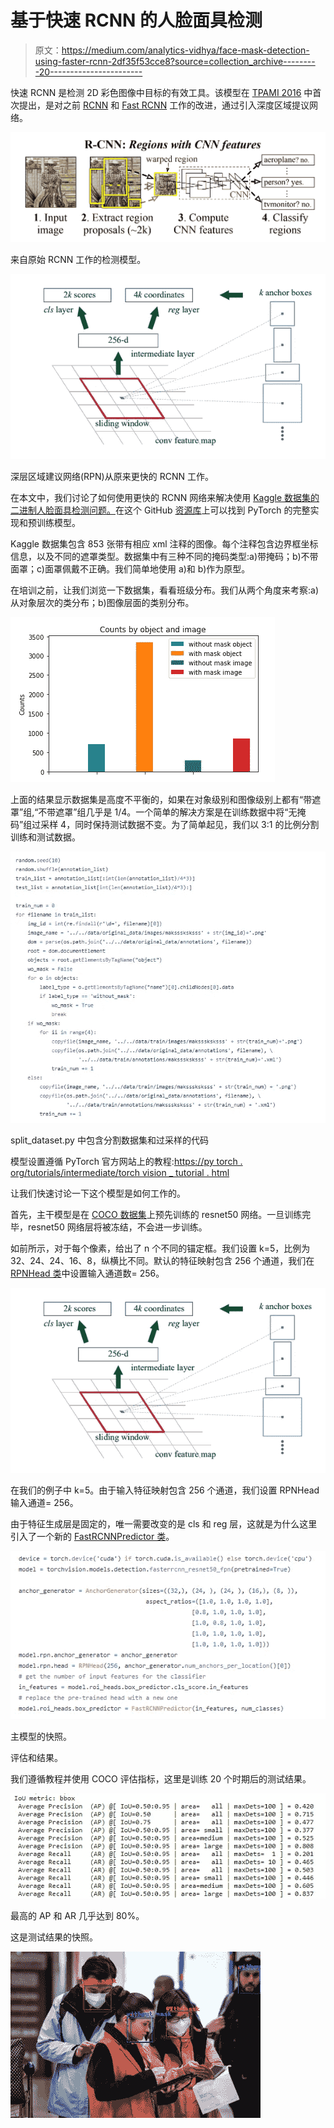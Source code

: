 # 基于快速 RCNN 的人脸面具检测

> 原文：<https://medium.com/analytics-vidhya/face-mask-detection-using-faster-rcnn-2df35f53cce8?source=collection_archive---------20----------------------->

快速 RCNN 是检测 2D 彩色图像中目标的有效工具。该模型在 [TPAMI 2016](http://papers.neurips.cc/paper/5638-faster-r-cnn-towards-real-time-object-detection-with-region-proposal-networks.pdf) 中首次提出，是对之前 [RCNN](https://openaccess.thecvf.com/content_cvpr_2014/html/Girshick_Rich_Feature_Hierarchies_2014_CVPR_paper.html) 和 [Fast RCNN](https://openaccess.thecvf.com/content_iccv_2015/html/Girshick_Fast_R-CNN_ICCV_2015_paper.html) 工作的改进，通过引入深度区域提议网络。

![](img/122fceef3c7e4c7b39afa238ec29b8be.png)

来自原始 RCNN 工作的检测模型。

![](img/f6e7412c4faf2a3704972b7fe4e4ba8a.png)

深层区域建议网络(RPN)从原来更快的 RCNN 工作。

在本文中，我们讨论了如何使用更快的 RCNN 网络来解决使用 [Kaggle 数据集的二进制人脸面具检测问题。](https://www.kaggle.com/andrewmvd/face-mask-detection)在这个 GitHub [资源库](https://github.com/adoskk/KaggleFaceMaskDetection)上可以找到 PyTorch 的完整实现和预训练模型。

Kaggle 数据集包含 853 张带有相应 xml 注释的图像。每个注释包含边界框坐标信息，以及不同的遮罩类型。数据集中有三种不同的掩码类型:a)带掩码；b)不带面罩；c)面罩佩戴不正确。我们简单地使用 a)和 b)作为原型。

在培训之前，让我们浏览一下数据集，看看班级分布。我们从两个角度来考察:a)从对象层次的类分布；b)图像层面的类别分布。

![](img/d58b6e7a2abab38be823109c07263c8b.png)

上面的结果显示数据集是高度不平衡的，如果在对象级别和图像级别上都有“带遮罩”组,“不带遮罩”组几乎是 1/4。一个简单的解决方案是在训练数据中将“无掩码”组过采样 4，同时保持测试数据不变。为了简单起见，我们以 3:1 的比例分割训练和测试数据。

![](img/6a721fce909011bfdc780478836e82b7.png)

split_dataset.py 中包含分割数据集和过采样的代码

模型设置遵循 PyTorch 官方网站上的教程:[https://py torch . org/tutorials/intermediate/torch vision _ tutorial . html](https://pytorch.org/tutorials/intermediate/torchvision_tutorial.html)

让我们快速讨论一下这个模型是如何工作的。

首先，主干模型是在 [COCO 数据集](https://cocodataset.org/)上预先训练的 resnet50 网络。一旦训练完毕，resnet50 网络层将被冻结，不会进一步训练。

如前所示，对于每个像素，给出了 n 个不同的锚定框。我们设置 k=5，比例为 32、24、24、16、8，纵横比不同。默认的特征映射包含 256 个通道，我们在 [RPNHead 类](https://github.com/pytorch/vision/blob/master/torchvision/models/detection/rpn.py)中设置输入通道数= 256。

![](img/f6e7412c4faf2a3704972b7fe4e4ba8a.png)

在我们的例子中 k=5。由于输入特征映射包含 256 个通道，我们设置 RPNHead 输入通道= 256。

由于特征生成层是固定的，唯一需要改变的是 cls 和 reg 层，这就是为什么这里引入了一个新的 [FastRCNNPredictor 类](https://github.com/pytorch/vision/blob/master/torchvision/models/detection/faster_rcnn.py)。

![](img/450e5350806b6bbdbe5255e87e2fe227.png)

主模型的快照。

评估和结果。

我们遵循教程并使用 COCO 评估指标，这里是训练 20 个时期后的测试结果。

![](img/ae3e5b4d68c460a175fd98657200f314.png)

最高的 AP 和 AR 几乎达到 80%。

这是测试结果的快照。

![](img/5d1ea37717b7b645e48c2017058ba793.png)